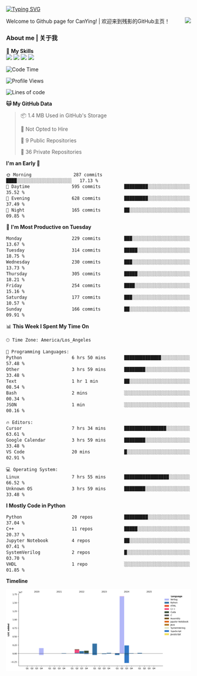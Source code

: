 [![Typing SVG](https://readme-typing-svg.herokuapp.com?size=25&duration=3500&color=00FFFF&vCenter=true&width=250&height=40&lines=Hi+Welcome+%F0%9F%91%8B%F0%9F%8F%BB;I'm+CanYing|残影)](https://git.io/typing-svg)

<a href="#">
  <img align="right" src="https://github-readme-stats.vercel.app/api?username=CanYing0913&count_private=true&rank_icon=github&show_icons=true&bg_color=15,f2f7fd,E0EAFC&" />
</a>

Welcome to Github page for CanYing! | 欢迎来到残影的GitHub主页！

### About me | 关于我

🌟 **My Skills**  
![](https://img.shields.io/badge/-C-A8B9CC?style=flat-square&logo=C&logoColor=fff)
![](https://img.shields.io/badge/-C++-00599C?style=flat-square&logo=Cpp&logoColor=fff)
![](https://img.shields.io/badge/-Python-3776AB?style=flat-square&logo=Python&logoColor=fff)
![](https://img.shields.io/badge/-Linux-000000?style=flat-square&logo=Linux&logoColor=fff)

<!--START_SECTION:waka-->
![Code Time](http://img.shields.io/badge/Code%20Time-1%2C616%20hrs%2045%20mins-blue)

![Profile Views](http://img.shields.io/badge/Profile%20Views-2-blue)

![Lines of code](https://img.shields.io/badge/From%20Hello%20World%20I%27ve%20Written-26.9%20million%20lines%20of%20code-blue)

**🐱 My GitHub Data** 

> 📦 1.4 MB Used in GitHub's Storage 
 > 
> 🚫 Not Opted to Hire
 > 
> 📜 9 Public Repositories 
 > 
> 🔑 36 Private Repositories 
 > 
**I'm an Early 🐤** 

```text
🌞 Morning                287 commits         ████░░░░░░░░░░░░░░░░░░░░░   17.13 % 
🌆 Daytime                595 commits         █████████░░░░░░░░░░░░░░░░   35.52 % 
🌃 Evening                628 commits         █████████░░░░░░░░░░░░░░░░   37.49 % 
🌙 Night                  165 commits         ██░░░░░░░░░░░░░░░░░░░░░░░   09.85 % 
```
📅 **I'm Most Productive on Tuesday** 

```text
Monday                   229 commits         ███░░░░░░░░░░░░░░░░░░░░░░   13.67 % 
Tuesday                  314 commits         █████░░░░░░░░░░░░░░░░░░░░   18.75 % 
Wednesday                230 commits         ███░░░░░░░░░░░░░░░░░░░░░░   13.73 % 
Thursday                 305 commits         █████░░░░░░░░░░░░░░░░░░░░   18.21 % 
Friday                   254 commits         ████░░░░░░░░░░░░░░░░░░░░░   15.16 % 
Saturday                 177 commits         ███░░░░░░░░░░░░░░░░░░░░░░   10.57 % 
Sunday                   166 commits         ██░░░░░░░░░░░░░░░░░░░░░░░   09.91 % 
```


📊 **This Week I Spent My Time On** 

```text
🕑︎ Time Zone: America/Los_Angeles

💬 Programming Languages: 
Python                   6 hrs 50 mins       ██████████████░░░░░░░░░░░   57.48 % 
Other                    3 hrs 59 mins       ████████░░░░░░░░░░░░░░░░░   33.48 % 
Text                     1 hr 1 min          ██░░░░░░░░░░░░░░░░░░░░░░░   08.54 % 
Bash                     2 mins              ░░░░░░░░░░░░░░░░░░░░░░░░░   00.34 % 
JSON                     1 min               ░░░░░░░░░░░░░░░░░░░░░░░░░   00.16 % 

🔥 Editors: 
Cursor                   7 hrs 34 mins       ████████████████░░░░░░░░░   63.61 % 
Google Calendar          3 hrs 59 mins       ████████░░░░░░░░░░░░░░░░░   33.48 % 
VS Code                  20 mins             █░░░░░░░░░░░░░░░░░░░░░░░░   02.91 % 

💻 Operating System: 
Linux                    7 hrs 55 mins       █████████████████░░░░░░░░   66.52 % 
Unknown OS               3 hrs 59 mins       ████████░░░░░░░░░░░░░░░░░   33.48 % 
```

**I Mostly Code in Python** 

```text
Python                   20 repos            █████████░░░░░░░░░░░░░░░░   37.04 % 
C++                      11 repos            █████░░░░░░░░░░░░░░░░░░░░   20.37 % 
Jupyter Notebook         4 repos             ██░░░░░░░░░░░░░░░░░░░░░░░   07.41 % 
SystemVerilog            2 repos             █░░░░░░░░░░░░░░░░░░░░░░░░   03.70 % 
VHDL                     1 repo              ░░░░░░░░░░░░░░░░░░░░░░░░░   01.85 % 
```



**Timeline**

![Lines of Code chart](https://raw.githubusercontent.com/CanYing0913/CanYing0913/master/assets/bar_graph.png)


<!--END_SECTION:waka-->
